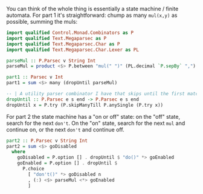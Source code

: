 You can think of the whole thing is essentially a state machine / finite
automata. For part 1 it's straightforward: chump as many `mul(x,y)` as
possible, summing the muls:

```haskell
import qualified Control.Monad.Combinators as P
import qualified Text.Megaparsec as P
import qualified Text.Megaparsec.Char as P
import qualified Text.Megaparsec.Char.Lexer as PL

parseMul :: P.Parsec v String Int
parseMul = product <$> P.between "mul(" ")" (PL.decimal `P.sepBy` ",")

part1 :: Parsec v Int
part1 = sum <$> many (dropUntil parseMul)

-- | A utility parser combinator I have that skips until the first match
dropUntil :: P.Parsec e s end -> P.Parsec e s end
dropUntil x = P.try (P.skipManyTill P.anySingle (P.try x))
```

For part 2 the state machine has a "on or off" state: on the "off" state,
search for the next `don't`. On the "on" state, search for the next `mul` and
continue on, or the next `don't` and continue off.

```haskell
part2 :: P.Parsec v String Int
part2 = sum <$> goDisabled
  where
    goDisabled = P.option [] . dropUntil $ "do()" *> goEnabled
    goEnabled = P.option [] . dropUntil $
      P.choice
        [ "don't()" *> goDisabled n
        , (:) <$> parseMul <*> goEnabled
        ]
```
